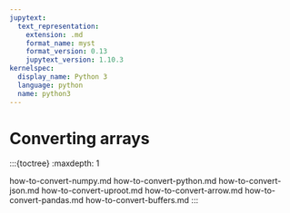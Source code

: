 ```yaml
---
jupytext:
  text_representation:
    extension: .md
    format_name: myst
    format_version: 0.13
    jupytext_version: 1.10.3
kernelspec:
  display_name: Python 3
  language: python
  name: python3
---
```


Converting arrays
=================

:::{toctree}
:maxdepth: 1

how-to-convert-numpy.md
how-to-convert-python.md
how-to-convert-json.md
how-to-convert-uproot.md
how-to-convert-arrow.md
how-to-convert-pandas.md
how-to-convert-buffers.md
:::

